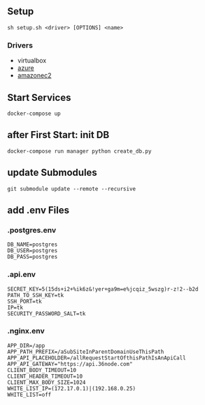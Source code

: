 ## Setup
    sh setup.sh <driver> [OPTIONS] <name> 

### Drivers
- virtualbox
- [azure](https://docs.docker.com/machine/drivers/azure/)
- [amazonec2](https://docs.docker.com/machine/drivers/aws/#default-amis)

## Start Services
    docker-compose up

## after First Start: init DB
    docker-compose run manager python create_db.py

## update Submodules
    git submodule update --remote --recursive
    
## add .env Files
### .postgres.env
    DB_NAME=postgres
    DB_USER=postgres
    DB_PASS=postgres

### .api.env
    SECRET_KEY=5(15ds+i2+%ik6z&!yer+ga9m=e%jcqiz_5wszg)r-z!2--b2d
    PATH_TO_SSH_KEY=tk
    SSH_PORT=tk
    IP=tk
    SECURITY_PASSWORD_SALT=tk

### .nginx.env
    APP_DIR=/app
    APP_PATH_PREFIX=/aSubSiteInParentDomainUseThisPath
    APP_API_PLACEHOLDER=/allRequestStartOfthisPathIsAnApiCall
    APP_API_GATEWAY="https://api.36node.com"
    CLIENT_BODY_TIMEOUT=10
    CLIENT_HEADER_TIMEOUT=10
    CLIENT_MAX_BODY_SIZE=1024
    WHITE_LIST_IP=(172.17.0.1)|(192.168.0.25)
    WHITE_LIST=off